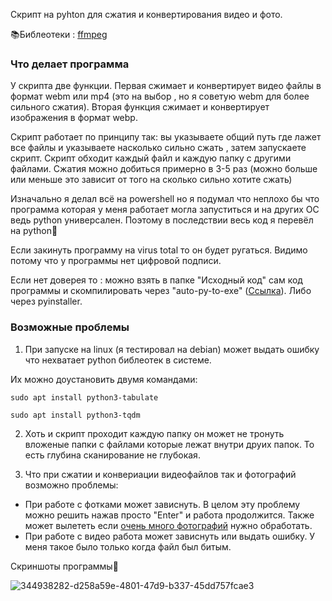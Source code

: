 Скрипт на pyhton для сжатия и конвертирования видео и фото. 

📚Библеотеки : <a href = "https://ffmpeg.org/">ffmpeg</a>

<h3>Что делает программа</h3>

У скрипта две функции. Первая сжимает и конвертирует видео файлы в формат webm или mp4 (это на выбор , но я советую webm для более сильного сжатия). Вторая функция сжимает и конвертирует изображения в формат webp.

Скрипт работает по принципу так: вы указываете общий путь где лажет все файлы и указываете насколько сильно сжать , затем запускаете скрипт. Скрипт обходит каждый файл и каждую папку с другими файлами. Сжатия можно добиться примерно в 3-5 раз (можно больше или меньше это зависит от того на сколько сильно хотите сжать)


Изначально я делал всё на powershell но я подумал что неплохо бы что программа которая у меня работает могла запуститься и на других ОС ведь python универсален. Поэтому в последствии весь код я перевёл на python🐍

Если закинуть программу на virus total то он будет ругаться. Видимо потому что у программы нет цифровой подписи.

Если нет доверея то :  можно взять в папке "Исходный код" сам код программы и скомпилировать через "auto-py-to-exe" (<a href = "https://pypi.org/project/auto-py-to-exe/">Ссылка</a>). Либо через pyinstaller.


<h3>Возможные проблемы</h3>

1. При запуске на linux (я тестировал на debian) может выдать ошибку что нехватает python библеотек в системе.

Их можно доустановить двумя командами:

```
sudo apt install python3-tabulate
```

```
sudo apt install python3-tqdm
```
2. Хоть и скрипт проходит каждую папку он может не тронуть вложеные папки с файлами которые лежат внутри друих папок. То есть глубина сканирование не глубокая.

3. Что при сжатии и конвериации видеофайлов так и фотографий возможно проблемы:
- При работе с фотками может зависнуть. В целом эту проблему можно решить нажав просто "Enter" и работа продолжится. Также может вылететь если <ins>очень много фотографий</ins> нужно обработать.
- При работе с видео работа может зависнуть или выдать ошибку. У меня такое было только когда файл был битым.  


Скриншоты программы🦉

![344938282-d258a59e-4801-47d9-b337-45dd757fcae3](https://github.com/user-attachments/assets/7fd377d4-effb-407e-893c-21c0e47ebb2b)




